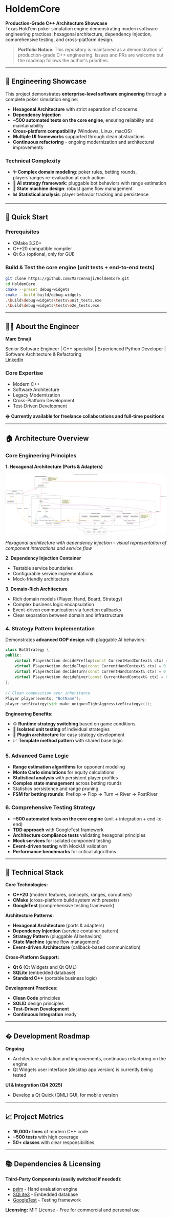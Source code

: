 # HoldemCore

**Production-Grade C++ Architecture Showcase**  
Texas Hold'em poker simulation engine demonstrating modern software engineering practices: hexagonal architecture, dependency injection, comprehensive testing, and cross-platform design.

> **Portfolio Notice**: This repository is maintained as a demonstration of production-grade C++ engineering. Issues and PRs are welcome but the roadmap follows the author's priorities.

---

## 🎯 Engineering Showcase

This project demonstrates **enterprise-level software engineering** through a complete poker simulation engine:

- **Hexagonal Architecture** with strict separation of concerns
- **Dependency Injection** 
- **~500 automated tests on the core engine**, ensuring reliability and maintainability
- **Cross-platform compatibility** (Windows, Linux, macOS)
- **Multiple UI frameworks** supported through clean abstractions
- **Continuous refactoring** - ongoing modernization and architectural improvements

### Technical Complexity
- **✨ Complex domain modeling**: poker rules, betting rounds, players'ranges re-evaluation at each action
- **🧠 AI strategy framework**: pluggable bot behaviors with range estimation
- **🔄 State machine design**: robust game flow management
- **📊 Statistical analysis**: player behavior tracking and persistence

---
## 🚀 Quick Start

### Prerequisites
- CMake 3.20+
- C++20 compatible compiler
- Qt 6.x (optional, only for GUI)

### Build & Test the core engine (unit tests + end-to-end tests)
```bash
git clone https://github.com/Marcennaji/HoldemCore.git
cd HoldemCore
cmake --preset debug-widgets
cmake --build build/debug-widgets
.\build\debug-widgets\tests\unit_tests.exe
.\build\debug-widgets\tests\e2e_tests.exe
```

---

## 👨‍💻 About the Engineer

**Marc Ennaji** 

Senior Software Engineer | C++ specialist | Experienced Python Developer | Software Architecture & Refactoring  
[LinkedIn](https://www.linkedin.com/in/marcennaji/) 

### Core Expertise
- Modern C++ 
- Software Architecture 
- Legacy Modernization 
- Cross-Platform Development 
- Test-Driven Development 

� **Currently available for freelance collaborations and full-time positions**

---

## 🏠 Architecture Overview

### Core Engineering Principles

**1. Hexagonal Architecture (Ports & Adapters)**

![Hexagonal Architecture Diagram](doc/architecture.png)

*Hexagonal architecture with dependency injection - visual representation of component interactions and service flow*


**2. Dependency Injection Container**
- Testable service boundaries  
- Configurable service implementations
- Mock-friendly architecture

**3. Domain-Rich Architecture**
- Rich domain models (Player, Hand, Board, Strategy)
- Complex business logic encapsulation
- Event-driven communication via function callbacks
- Clear separation between domain and infrastructure

### 4. **Strategy Pattern Implementation**

Demonstrates **advanced OOP design** with pluggable AI behaviors:

```cpp
class BotStrategy {
public:
    virtual PlayerAction decidePreflop(const CurrentHandContext& ctx) = 0;
    virtual PlayerAction decideFlop(const CurrentHandContext& ctx) = 0;
    virtual PlayerAction decideTurn(const CurrentHandContext& ctx) = 0;
    virtual PlayerAction decideRiver(const CurrentHandContext& ctx) = 0;
};

// Clean composition over inheritance
Player player(events, "BotName");
player.setStrategy(std::make_unique<TightAggressiveStrategy>());
```

**Engineering Benefits:**
- ⚙️ **Runtime strategy switching** based on game conditions
- 🧪 **Isolated unit testing** of individual strategies  
- 🔌 **Plugin architecture** for easy strategy development
- 📈 **Template method pattern** with shared base logic

### 5. **Advanced Game Logic**
- **Range estimation algorithms** for opponent modeling
- **Monte Carlo simulations** for equity calculations  
- **Statistical analysis** with persistent player profiles
- **Complex state management** across betting rounds
- Statistics persistence and range pruning
- **FSM for betting rounds**: Preflop → Flop → Turn → River → PostRiver

### 6. **Comprehensive Testing Strategy**
- **~500 automated tests on the core engine** (unit + integration + end-to-end)
- **TDD approach** with GoogleTest framework
- **Architecture compliance tests** validating hexagonal principles
- **Mock services** for isolated component testing
- **Event-driven testing** with MockUI validation
- **Performance benchmarks** for critical algorithms

---

## 🔧 Technical Stack

**Core Technologies:**
- **C++20** (modern features, concepts, ranges, coroutines)
- **CMake** (cross-platform build system with presets)
- **GoogleTest** (comprehensive testing framework)

**Architecture Patterns:**
- **Hexagonal Architecture** (ports & adapters)
- **Dependency Injection** (service container pattern)
- **Strategy Pattern** (pluggable AI behaviors)
- **State Machine** (game flow management)
- **Event-driven Architecture** (callback-based communication)

**Cross-Platform Support:**
- **Qt 6** (Qt Widgets and Qt QML)
- **SQLite** (embedded database)
- **Standard C++** (portable business logic)

**Development Practices:**
- **Clean Code** principles
- **SOLID** design principles  
- **Test-Driven Development**
- **Continuous Integration** ready

---
## � Development Roadmap

**Ongoing**
- Architecture validation and improvements, continuous refactoring on the engine
- Qt Widgets user interface (desktop app version) is currently being tested

**UI & Integration (Q4 2025)**
- Develop a Qt Quick (QML) GUI, for mobile version

---

## 📈 Project Metrics

- **19,000+ lines** of modern C++ code
- **~500 tests** with high coverage
- **50+ classes** with clear responsibilities

---

## 📚 Dependencies & Licensing

**Third-Party Components (easily switched if needed):**
- [psim](https://github.com/christophschmalhofer/poker/tree/master/XPokerEval/XPokerEval.PokerSim) - Hand evaluation engine
- [SQLite3](https://www.sqlite.org/) - Embedded database  
- [GoogleTest](https://github.com/google/googletest) - Testing framework

**Licensing:** MIT License - Free for commercial and personal use
